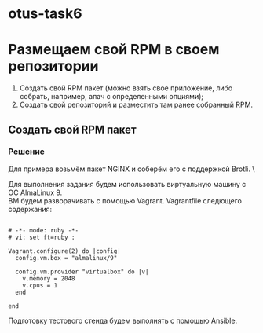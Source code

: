 # otus-task6

# Размещаем свой RPM в своем репозитории

1. Создать свой RPM пакет (можно взять свое приложение, либо собрать, например, апач с определенными опциями);
2. Создать свой репозиторий и разместить там ранее собранный RPM.

## Создать свой RPM пакет

### Решение

Для примера возьмём пакет NGINX и соберём его с поддержкой Brotli. \

Для выполнения задания будем использовать виртуальную машину с ОС AlmaLinux 9. \
ВМ будем разворачивать с помощью Vagrant. Vagrantfile следющего содержания:
```

# -*- mode: ruby -*-
# vi: set ft=ruby :

Vagrant.configure(2) do |config|
  config.vm.box = "almalinux/9"

  config.vm.provider "virtualbox" do |v|
    v.memory = 2048
    v.cpus = 1
  end

end
```

Подготовку тестового стенда будем выполнять с помощью Ansible.
